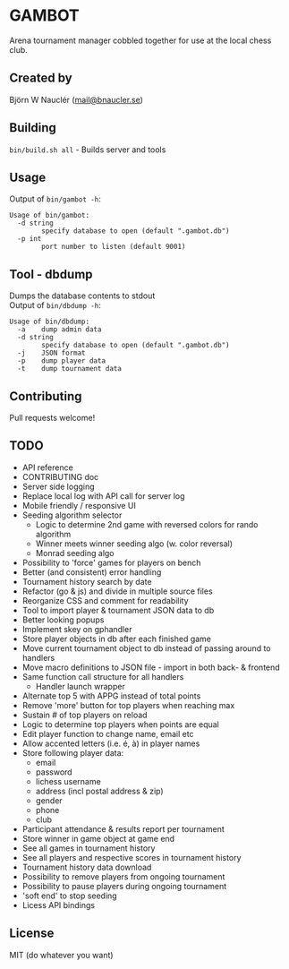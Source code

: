 
# GAMBOT
Arena tournament manager cobbled together for use at the local chess club.

## Created by
Björn W Nauclér (mail@bnaucler.se)

## Building
`bin/build.sh all` - Builds server and tools

## Usage
Output of `bin/gambot -h`:  
```
Usage of bin/gambot:
  -d string
    	specify database to open (default ".gambot.db")
  -p int
    	port number to listen (default 9001)
```

## Tool - dbdump
Dumps the database contents to stdout  
Output of `bin/dbdump -h`:  
```
Usage of bin/dbdump:
  -a	dump admin data
  -d string
    	specify database to open (default ".gambot.db")
  -j	JSON format
  -p	dump player data
  -t	dump tournament data
```

## Contributing
Pull requests welcome!

## TODO
* API reference
* CONTRIBUTING doc
* Server side logging
* Replace local log with API call for server log
* Mobile friendly / responsive UI
* Seeding algorithm selector
    - Logic to determine 2nd game with reversed colors for rando algorithm
    - Winner meets winner seeding algo (w. color reversal)
    - Monrad seeding algo
* Possibility to 'force' games for players on bench
* Better (and consistent) error handling
* Tournament history search by date
* Refactor (go & js) and divide in multiple source files
* Reorganize CSS and comment for readability
* Tool to import player & tournament JSON data to db
* Better looking popups
* Implement skey on gphandler
* Store player objects in db after each finished game
* Move current tournament object to db instead of passing around to handlers
* Move macro definitions to JSON file - import in both back- & frontend
* Same function call structure for all handlers
    - Handler launch wrapper
* Alternate top 5 with APPG instead of total points
* Remove 'more' button for top players when reaching max
* Sustain # of top players on reload
* Logic to determine top players when points are equal
* Edit player function to change name, email etc
* Allow accented letters (i.e. é, à) in player names
* Store following player data:
    - email
    - password
    - lichess username
    - address (incl postal address & zip)
    - gender
    - phone
    - club
* Participant attendance & results report per tournament
* Store winner in game object at game end
* See all games in tournament history
* See all players and respective scores in tournament history
* Tournament history data download
* Possibility to remove players from ongoing tournament
* Possibility to pause players during ongoing tournament
* 'soft end' to stop seeding
* Licess API bindings

## License
MIT (do whatever you want)
